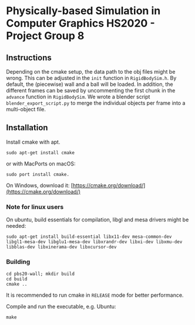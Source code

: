 # Physically-based Simulation in Computer Graphics HS2020 - Project Group 8 

## Instructions
Depending on the cmake setup, the data path to the obj files might be wrong. This can be adjusted in the `init` function
in `RigidBodySim.h`. By default, the (piecewise) wall and a ball will be loaded. In addition, the different
frames can be saved by uncommenting the first chunk in the `advance` function in `RigidBodySim`. We wrote a blender
script `blender_export_script.py` to merge the individual objects per frame into a multi-object file.

## Installation

Install cmake with apt.
```
sudo apt-get install cmake
```
or with MacPorts on macOS:
```
sudo port install cmake.
```
On Windows, download it:
[https://cmake.org/download/](https://cmake.org/download/)

### Note for linux users

On ubuntu, build essentials for compilation, libgl and mesa drivers might be needed:
```
sudo apt-get install build-essential libx11-dev mesa-common-dev libgl1-mesa-dev libglu1-mesa-dev libxrandr-dev libxi-dev libxmu-dev libblas-dev libxinerama-dev libxcursor-dev
```

### Building

```
cd pbs20-wall; mkdir build
cd build
cmake ..
```
It is recommended to run cmake in `RELEASE` mode for better performance.

Compile and run the executable, e.g. Ubuntu:
```
make
```
